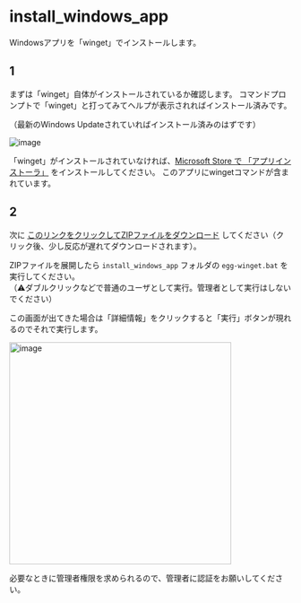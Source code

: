 # install_windows_app
Windowsアプリを「winget」でインストールします。

## 1
まずは「winget」自体がインストールされているか確認します。
コマンドプロンプトで「winget」と打ってみてヘルプが表示されればインストール済みです。

（最新のWindows Updateされていればインストール済みのはずです）

![image](https://user-images.githubusercontent.com/86991695/168506156-cf86af57-13ec-4230-b9e3-8447eb9ec2cc.png)

「winget」がインストールされていなければ、[Microsoft Store で 「アプリインストーラ」](https://www.microsoft.com/ja-jp/p/app-installer/9nblggh4nns1) をインストールしてください。
このアプリにwingetコマンドが含まれています。

## 2
次に [このリンクをクリックしてZIPファイルをダウンロード](https://github.com/egg-co-jp/install_windows_app/archive/refs/heads/main.zip) してください（クリック後、少し反応が遅れてダウンロードされます）。

ZIPファイルを展開したら `install_windows_app` フォルダの `egg-winget.bat` を実行してください。  
（⚠ダブルクリックなどで普通のユーザとして実行。管理者として実行はしないでください）

この画面が出てきた場合は「詳細情報」をクリックすると「実行」ボタンが現れるのでそれで実行します。

<img width="396" alt="image" src="https://user-images.githubusercontent.com/86991695/171567325-72483507-23b8-472b-8b8c-9b17a6180f66.png">


必要なときに管理者権限を求められるので、管理者に認証をお願いしてください。
